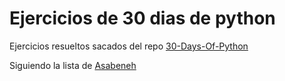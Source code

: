 # Ejercicios de 30 dias de python

Ejercicios resueltos sacados del repo [30-Days-Of-Python
](https://github.com/Asabeneh/30-Days-Of-Python)

Siguiendo la lista de [Asabeneh](https://github.com/Asabeneh)
